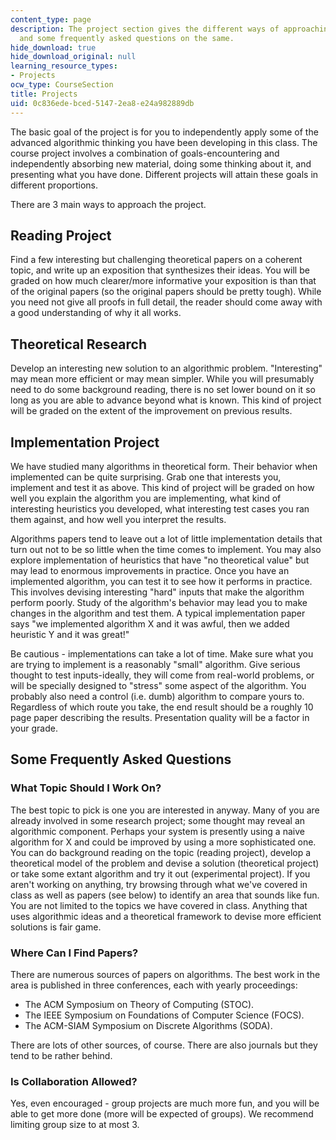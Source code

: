 ```yaml
---
content_type: page
description: The project section gives the different ways of approaching a project
  and some frequently asked questions on the same.
hide_download: true
hide_download_original: null
learning_resource_types:
- Projects
ocw_type: CourseSection
title: Projects
uid: 0c836ede-bced-5147-2ea8-e24a982889db
---
```


The basic goal of the project is for you to independently apply some of the advanced algorithmic thinking you have been developing in this class. The course project involves a combination of goals-encountering and independently absorbing new material, doing some thinking about it, and presenting what you have done. Different projects will attain these goals in different proportions.

There are 3 main ways to approach the project.

Reading Project
---------------

Find a few interesting but challenging theoretical papers on a coherent topic, and write up an exposition that synthesizes their ideas. You will be graded on how much clearer/more informative your exposition is than that of the original papers (so the original papers should be pretty tough). While you need not give all proofs in full detail, the reader should come away with a good understanding of why it all works.

Theoretical Research
--------------------

Develop an interesting new solution to an algorithmic problem. "Interesting" may mean more efficient or may mean simpler. While you will presumably need to do some background reading, there is no set lower bound on it so long as you are able to advance beyond what is known. This kind of project will be graded on the extent of the improvement on previous results.

Implementation Project
----------------------

We have studied many algorithms in theoretical form. Their behavior when implemented can be quite surprising. Grab one that interests you, implement and test it as above. This kind of project will be graded on how well you explain the algorithm you are implementing, what kind of interesting heuristics you developed, what interesting test cases you ran them against, and how well you interpret the results.

Algorithms papers tend to leave out a lot of little implementation details that turn out not to be so little when the time comes to implement. You may also explore implementation of heuristics that have "no theoretical value" but may lead to enormous improvements in practice. Once you have an implemented algorithm, you can test it to see how it performs in practice. This involves devising interesting "hard" inputs that make the algorithm perform poorly. Study of the algorithm's behavior may lead you to make changes in the algorithm and test them. A typical implementation paper says "we implemented algorithm X and it was awful, then we added heuristic Y and it was great!"

Be cautious - implementations can take a lot of time. Make sure what you are trying to implement is a reasonably "small" algorithm. Give serious thought to test inputs-ideally, they will come from real-world problems, or will be specially designed to "stress" some aspect of the algorithm. You probably also need a control (i.e. dumb) algorithm to compare yours to. Regardless of which route you take, the end result should be a roughly 10 page paper describing the results. Presentation quality will be a factor in your grade.

Some Frequently Asked Questions
-------------------------------

### What Topic Should I Work On?

The best topic to pick is one you are interested in anyway. Many of you are already involved in some research project; some thought may reveal an algorithmic component. Perhaps your system is presently using a naive algorithm for X and could be improved by using a more sophisticated one. You can do background reading on the topic (reading project), develop a theoretical model of the problem and devise a solution (theoretical project) or take some extant algorithm and try it out (experimental project). If you aren't working on anything, try browsing through what we've covered in class as well as papers (see below) to identify an area that sounds like fun. You are not limited to the topics we have covered in class. Anything that uses algorithmic ideas and a theoretical framework to devise more efficient solutions is fair game.

### Where Can I Find Papers?

There are numerous sources of papers on algorithms. The best work in the area is published in three conferences, each with yearly proceedings:

*   The ACM Symposium on Theory of Computing (STOC).
*   The IEEE Symposium on Foundations of Computer Science (FOCS).
*   The ACM-SIAM Symposium on Discrete Algorithms (SODA).

There are lots of other sources, of course. There are also journals but they tend to be rather behind.

### Is Collaboration Allowed?

Yes, even encouraged - group projects are much more fun, and you will be able to get more done (more will be expected of groups). We recommend limiting group size to at most 3.